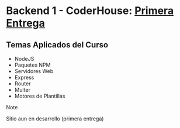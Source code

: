 # Backend 1 - CoderHouse: [Primera Entrega](https://github.com/ezeledesma/proyecto-backend-1)

## Temas Aplicados del Curso
* NodeJS
* Paquetes NPM
* Servidores Web
* Express
* Router
* Multer
* Motores de Plantillas
  
> [!NOTE]
> Sitio aun en desarrollo (primera entrega)
